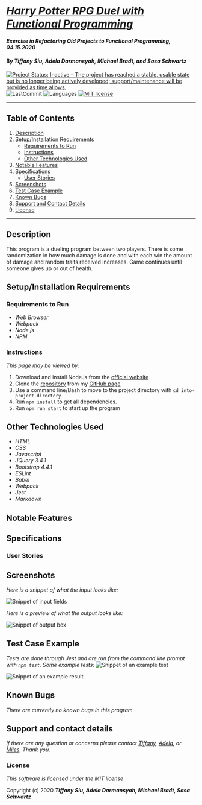 # _[Harry Potter RPG Duel with Functional Programming](https://github.com/TSiu88/harry-potter-rpg-functional)_

#### _Exercise in Refactoring Old Projects to Functional Programming, 04.15.2020_

#### By _**Tiffany Siu, Adela Darmansyah, Michael Bradt, and Sasa Schwartz**_

[![Project Status: Inactive – The project has reached a stable, usable state but is no longer being actively developed; support/maintenance will be provided as time allows.](https://www.repostatus.org/badges/latest/inactive.svg)](https://www.repostatus.org/#inactive)
![LastCommit](https://img.shields.io/github/last-commit/tsiu88/harry-potter-rpg-functional)
![Languages](https://img.shields.io/github/languages/top/tsiu88/harry-potter-rpg-functional)
[![MIT license](https://img.shields.io/badge/License-MIT-orange.svg)](https://lbesson.mit-license.org/)

---
## Table of Contents
1. [Description](#description)
2. [Setup/Installation Requirements](#setup/installation-requirements)
    - [Requirements to Run](#requirements-to-run)
    - [Instructions](#instructions)
    - [Other Technologies Used](#other-technologies-used)
3. [Notable Features](#notable-features)
4. [Specifications](#specifications)
    - [User Stories](#user-stories)
5. [Screenshots](#screenshots)
6. [Test Case Example](#test-case-example)
7. [Known Bugs](#known-bugs)
8. [Support and Contact Details](#support-and-contact-details)
9. [License](#license)
---

## Description

This program is a dueling program between two players.  There is some randomization in how much damage is done and with each win the amount of damage and random traits received increases.  Game continues until someone gives up or out of health.

## Setup/Installation Requirements

### Requirements to Run
* _Web Browser_
* _Webpack_
* _Node.js_
* _NPM_

### Instructions

*This page may be viewed by:*

1. Download and install Node.js from the [official website](https://nodejs.org/en/download/)
2. Clone the [repository](https://github.com/TSiu88/harry-potter-rpg-functional.git) from my [GitHub page](https://github.com/TSiu88)
3. Use a command line/Bash to move to the project directory with `cd into-project-directory`
4. Run `npm install` to get all dependencies. 
5. Run `npm run start` to start up the program

## Other Technologies Used

* _HTML_
* _CSS_
* _Javascript_
* _JQuery 3.4.1_
* _Bootstrap 4.4.1_
* _ESLint_
* _Babel_
* _Webpack_
* _Jest_
* _Markdown_

## Notable Features
<!-- _features that make project stand out_ -->

## Specifications

<!-- <details>
  <summary>Click to expand to view Specifications</summary>

| Specification | Input | Output |
| :-------------     | :------------- | :------------- |
| The program displays welcome message and menu with prices | Application start | Welcome message and menu displayed |
| The program displays special deals in readable format | Application start | Special deals displayed ("Buy 2, get 1 free" "3 for $5") |
| The program takes input of user that is not an integer, then assume 0 ordered | Bread="aaa", Pastry="" | Bread=0, Pastry=0 |
| The program takes number of loaves of bread and pastries and displays totals | Bread=4, Pastry=4 | Bread=$20, Pastry=$8, Total=$28 |
| If input qualifies for special deals, costs calculated using discounted price | Bread=3, Pastry=3 | Bread=$10, Pastry=$5, Total=$15 |

</details> -->

### User Stories
<!-- <details>
  <summary>Click to expand to view User Stories </summary> -->

<!-- * As a scheduler, I want to be able to organize nurses vacation schedules without much paperwork so that I can be more efficient.
* As a scheduler, I want to see a list of requests with the overlapping dates and the nurses that sent in the requests organized by priority so I can see which staff member should have priority in getting the request approved. -->

<!-- * Give stories for people who will use this project and what they'd want it to do.  Can include customers/end users, programmers that maintain code, etc. Use "As a <job title/type of user/etc>, I want to...<what want program to achieve>... so that I can...<reason>.-->
<!-- </details> -->

## Screenshots

_Here is a snippet of what the input looks like:_

![Snippet of input fields](src/img/snippet1.png)

_Here is a preview of what the output looks like:_

![Snippet of output box](src/img/snippet2.png)

## Test Case Example
_Tests are done through Jest and are run from the command line prompt with `npm test`._
_Some example tests:_
![Snippet of an example test](src/img/test1.png)

![Snippet of an example result](src/img/test2.png)

## Known Bugs

_There are currently no known bugs in this program_

## Support and contact details

_If there are any question or concerns please contact  [Tiffany](mailto:tsiu88@gmail.com), [Adela](mailto:adela.yohana@gmail.com), or [Miles](smbradtmichael@gmail.com). Thank you._

### License

*This software is licensed under the MIT license*

Copyright (c) 2020 **_Tiffany Siu, Adela Darmansyah, Michael Bradt, Sasa Schwartz_**
